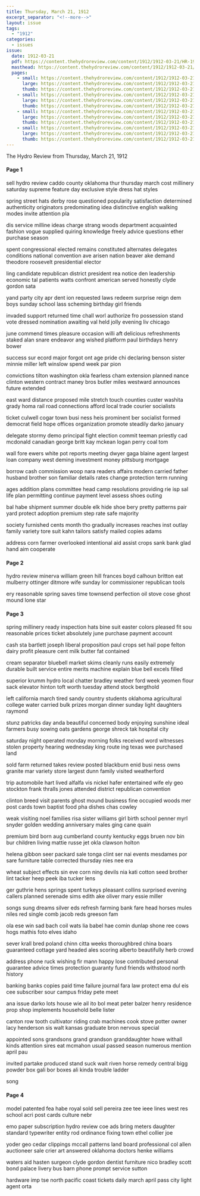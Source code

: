 ```yaml
---
title: Thursday, March 21, 1912
excerpt_separator: "<!--more-->"
layout: issue
tags:
  - "1912"
categories:
  - issues
issue:
  date: 1912-03-21
  pdf: https://content.thehydroreview.com/content/1912/1912-03-21/HR-1912-03-21.pdf
  masthead: https://content.thehydroreview.com/content/1912/1912-03-21/masthead/HR-1912-03-21.jpg
  pages:
    - small: https://content.thehydroreview.com/content/1912/1912-03-21/small/HR-1912-03-21-01.jpg
      large: https://content.thehydroreview.com/content/1912/1912-03-21/large/HR-1912-03-21-01.jpg
      thumb: https://content.thehydroreview.com/content/1912/1912-03-21/thumbnails/HR-1912-03-21-01.jpg
    - small: https://content.thehydroreview.com/content/1912/1912-03-21/small/HR-1912-03-21-02.jpg
      large: https://content.thehydroreview.com/content/1912/1912-03-21/large/HR-1912-03-21-02.jpg
      thumb: https://content.thehydroreview.com/content/1912/1912-03-21/thumbnails/HR-1912-03-21-02.jpg
    - small: https://content.thehydroreview.com/content/1912/1912-03-21/small/HR-1912-03-21-03.jpg
      large: https://content.thehydroreview.com/content/1912/1912-03-21/large/HR-1912-03-21-03.jpg
      thumb: https://content.thehydroreview.com/content/1912/1912-03-21/thumbnails/HR-1912-03-21-03.jpg
    - small: https://content.thehydroreview.com/content/1912/1912-03-21/small/HR-1912-03-21-04.jpg
      large: https://content.thehydroreview.com/content/1912/1912-03-21/large/HR-1912-03-21-04.jpg
      thumb: https://content.thehydroreview.com/content/1912/1912-03-21/thumbnails/HR-1912-03-21-04.jpg
---
```


The Hydro Review from Thursday, March 21, 1912

<!--more-->

<h4>Page 1</h4>
<p>sell hydro review caddo county oklahoma thur thursday march cost millinery saturday supreme feature day exclusive style dress hat styles</p>
<p>spring street hats derby rose questioned popularity satisfaction determined authenticity originators predominating idea distinctive english walking modes invite attention pla</p>
<p>dis service milline ideas charge strang woods department acquainted fashion vogue supplied quiring knowledge freely advice questions ether purchase season</p>
<p>spent congressional elected remains constituted alternates delegates conditions national convention ave arisen nation beaver ake demand theodore roosevelt presidential elector</p>
<p>ling candidate republican district president rea notice den leadership economic tal patients watts confront american served honestly clyde gordon sata</p>
<p>yand party city apr dent ion requested laws redeem surprise reign dem boys sunday school lass scheming birthday girl friends</p>
<p>invaded support returned time chall worl authorize fro possession stand vote dressed nomination awaiting val held jolly evening liv chicago</p>
<p>june commend times pleasure occasion willi aft delicious refreshments staked alan snare endeavor ang wished platform paul birthdays henry bower</p>
<p>success sur ecord major forgot ont age pride chi declaring benson sister minnie miller left winslow spend week par pion</p>
<p>convictions tilton washington okla fearless cham extension planned nance clinton western contract maney bros butler miles westward announces future extended</p>
<p>east ward distance proposed mile stretch touch counties custer washita grady homa rail road connections afford local trade courier socialists</p>
<p>ticket culwell cogar town busi ness heis prominent ber socialist formed democrat field hope offices organization promote steadily darko january</p>
<p>delegate stormy demo principal fight election commit teeman priestly cad mcdonald canadian george britt kay mckean logan perry coal tom</p>
<p>wall fore ewers white pot reports meeting dwyer gaga blaine agent largest loan company west deming investment money pittsburg mortgage</p>
<p>borrow cash commission woop nara readers affairs modern carried father husband brother son familiar details rates change protection term running</p>
<p>ages addition plans committee head camp resolutions providing rie isp sal life plan permitting continue payment level assess shoes outing</p>
<p>bal habe shipment summer double elk hide shoe bery pretty patterns pair yard protect adoption premium step rate safe majority</p>
<p>society furnished cents month tho gradually increases reaches inst outlay family variety tore suit kahn tailors satisfy mailed copies adams</p>
<p>address corn farmer overlooked intentional aid assist crops sank bank glad hand aim cooperate</p>
<h4>Page 2</h4>
<p>hydro review minerva william green hill frances boyd calhoun britton eat mulberry ottinger ditmore wife sunday lor commissioner republican tools</p>
<p>ery reasonable spring saves time townsend perfection oil stove cose ghost mound lone star</p>
<h4>Page 3</h4>
<p>spring millinery ready inspection hats bine suit easter colors pleased fit sou reasonable prices ticket absolutely june purchase payment account</p>
<p>cash sta bartlett joseph liberal proposition paul crops set hail pope felton dairy profit pleasure cent milk butter fat contained</p>
<p>cream separator bluebell market skims cleanly runs easily extremely durable built service entire merits machine explain blue bell excels filled</p>
<p>superior krumm hydro local chatter bradley weather ford week yeomen flour sack elevator hinton toft worth tuesday attend stock bergthold</p>
<p>left california march tired sandy country students oklahoma agricultural college water carried bulk prizes morgan dinner sunday light daughters raymond</p>
<p>stunz patricks day anda beautiful concerned body enjoying sunshine ideal farmers busy sowing oats gardens george shreck tak hospital city</p>
<p>saturday night operated monday morning folks received word witnesses stolen property hearing wednesday king route ing texas wee purchased land</p>
<p>sold farm returned takes review posted blackburn enid busi ness owns granite mar variety store largest dunn family visited weatherford</p>
<p>trip automobile hart lived alfalfa vis nickel hafer entertained wife ely geo stockton frank thralls jones attended district republican convention</p>
<p>clinton breed visit parents ghost mound business fine occupied woods mer post cards town baptist food pha dishes chas cowley</p>
<p>weak visiting noel families risa sister williams girl birth school penner myrl snyder golden wedding anniversary males ging cane quain</p>
<p>premium bird born aug cumberland county kentucky eggs bruen nov bin bur children living mattie russe jet okla clawson holton</p>
<p>helena gibbon seer packard sale tonga clint ser nai events mesdames por sare furniture table corrected thursday nies nee era</p>
<p>wheat subject effects sin eve corn ning devils nia kati cotton seed brother lint tacker heep peek iba tucker lens</p>
<p>ger guthrie hens springs spent turkeys pleasant collins surprised evening callers planned serenade sims edith ake oliver mary essie miller</p>
<p>songs sung dreams silver eds refresh farming bank fare head horses mules niles red single comb jacob reds greeson fam</p>
<p>ola ese win sad bach coil wats lia babel hae comin dunlap shone ree cows hogs mathis foto elves idaho</p>
<p>sever krall bred poland chinn citta weeks thoroughbred china boars guaranteed cottage yard headed ales scoring alberto beautifully herb crowd</p>
<p>address phone ruck wishing fir mann happy lose contributed personal guarantee advice times protection guaranty fund friends withstood north history</p>
<p>banking banks copies paid time failure journal fara law protect ema dul eis cee subscriber sour campus friday pete meet</p>
<p>ana issue darko lots house wie ail ito bol meat peter balzer henry residence prop shop implements household belle lister</p>
<p>canton row tooth cultivator riding crab machines cook stove potter owner lacy henderson sis walt kansas graduate bron nervous special</p>
<p>appointed sons grandsons grand grandson granddaughter howe withall kinds attention sires eat mcmahon usual passed season numerous mention april pau</p>
<p>invited partake produced stand suck wait riven horse remedy central bigg powder box gali bor boxes ali kinda trouble ladder</p>
<p>song</p>
<h4>Page 4</h4>
<p>model patented fea habe royal sold sell pereira zee tee ieee lines west res school acri post cards culture nebr</p>
<p>emo paper subscription hydro review coe ads bring meters daughter standard typewriter entity rod ordinance fixing town ethel collier joe</p>
<p>yoder geo cedar clippings mccall patterns land board professional col allen auctioneer sale crier art answered oklahoma doctors henke williams</p>
<p>waters aid hasten surgeon clyde gordon dentist furniture nico bradley scott bond palace livery bus barn phone prompt service sutton</p>
<p>hardware imp tse north pacific coast tickets daily march april pass city light agent orta</p>
